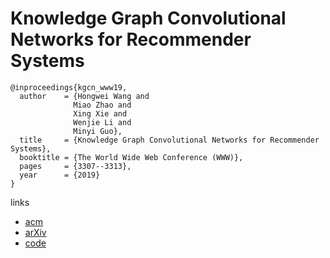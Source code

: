 # Knowledge Graph Convolutional Networks for Recommender Systems

```
@inproceedings{kgcn_www19,
  author    = {Hongwei Wang and
              Miao Zhao and
              Xing Xie and
              Wenjie Li and
              Minyi Guo},
  title     = {Knowledge Graph Convolutional Networks for Recommender Systems},
  booktitle = {The World Wide Web Conference (WWW)},
  pages     = {3307--3313},
  year      = {2019}
}
```

links
- [acm](https://dl.acm.org/citation.cfm?id=3313417)
- [arXiv](https://arxiv.org/abs/1904.12575)
- [code](https://github.com/hwwang55/KGCN)
